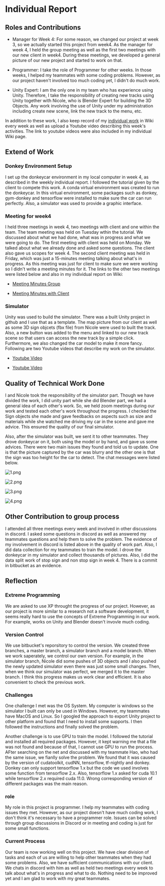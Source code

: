 # Individual Report #
## Roles and Contributions ##

- Manager for Week 4: For some reason, we changed our project at week 3, so we actually started this project from week4. As the manager for week 4, I held the group meeting as well as the first two meetings with our new client in week4. During these meetings, we developed a general picture of our new project and started to work on that. 

- Programmer: I take the role of Programmer for other weeks. In those weeks, I helped my teammates with some coding problems. However, as our project haven't involved too much coding yet, I didn't do much work.

- Unity Expert: I am the only one in my team who has experience using Unity. Therefore, I take the responsibility of creating new tracks using Unity together with Nicole, who is Blender Expert for building the 3D Objects. Any work involving the use of Unity under my administration including create new scene, link the new track to the menu, etc.

In addition to these work, I also keep record of my [individual work](https://bitbucket.org/RobertJia/comp3988_t17b_group1/wiki/IndividualWork-Mouyi) in Wiki every week as well as upload a Youtube video describing this week's activities. The link to youtube videos were also included in my individual Wiki page.

## Extend of Work ##
### Donkey Environment Setup ###
I set up the donkeycar environment in my local computer in week 4, as described in the weekly individual report. I followed the tutorial given by the client to compete this work. A conda virtual environment was created to run the donkeycar. In this virtual environment, some packages such as donkey, gym-donkey and tensorflow were installed to make sure the car can run perfectly. Also, a simulator was used to provide a graphic interface.

### Meeting for week4 ###
I held three meetings in week 4, two meetings with client and one within the team. The team meeting was held on Tuesday wthin the tutorial. We discussed about what we had done, what was in progress and what we were going to do. The first meeting with client was held on Monday. We talked about what we already done and asked some questions. The client also gave us scopes for week 4. The second client meeting was held in Friday, which was just a 15-minutes meeting talking about what's in progress. As this meeting was just for client to make sure we were working so I didn't write a meeting minutes for it. The links to the other two meetings were listed below and also in my individual report on Wiki:

- [Meeting Minutes Group](https://bitbucket.org/RobertJia/comp3988_t17b_group1/wiki/MeetingMinutes_Tut_Week4)

- [Meeting Minutes with Client](https://bitbucket.org/RobertJia/comp3988_t17b_group1/wiki/MeetingMinutes_Week4_Client1)

### Simulator ###
Unity was used to build the simulator. There was a built Unity project in github and I use that as a template. The map picture from our client as well as some 3D sign objcets (fbx file) from Nicole were used to built the track. Also, a new button was added to the menu and linked to our new track scene so that users can access the new track by a simple click. Furthermore, we also changed the car model to make it more fancy. Following are two Youtube videos that describe my work on the simulator.

- [Youtube Video](https://youtu.be/2FwnLP4FiB0)

- [Youtube Video](https://youtu.be/adVbw1as3VE)

## Quality of Technical Work Done ##
I and Nicole took the responsibility of the simulator part. Though we have divided the work, I did unity part while she did Blender part, we had a general idea of each other's work. So, we held zoom meetings during our work and tested each other's work throughout the progress. I checked the Sign objects she made and gave feedbacks on aspects such as size and materials while she watched me driving my car in the scene and gave me advice. This ensured the quality of our final simulator.

Also, after the simulator was built, we sent it to other teammates. They drove donkeycar on it, both using the model or by hand, and gave us some advices. There were two main issues they found and told us to update. One is that the picture captured by the car was blurry and the other one is that the sign was too height for the car to detect. The chat messages were listed below.

![1.png](https://bitbucket.org/repo/G6xBMXK/images/464357884-1.png)

![2.png](https://bitbucket.org/repo/G6xBMXK/images/3610975247-2.png)

![3.png](https://bitbucket.org/repo/G6xBMXK/images/2486781220-3.png)

![4.png](https://bitbucket.org/repo/G6xBMXK/images/2056069156-4.png)

## Other Contribution to group process ##
I attended all three meetings every week and involved in other discussions in discord. I asked some questions in discord as well as answered my teammates questions and help them to solve the problem. The evidence of my involvement in discord is listed above in the quality of work part.
Also, I did data collection for my teammates to train the model. I drove the donkeycar in my simulator and collect thousands of pictures. Also, I did the data split work of stop sign and non stop sign in week 4. There is a commit in bitbucket as an evidence.

## Reflection ##
### Extreme Programming ###
We are asked to use XP throught the progress of our project. However, as our project is more similar to a research not a software development, it seems really hard to use the concepts of Extreme Programming in our work. For example, works on Unity and Blender doesn't invovle much coding.

### Version Control ###
We use bitbucket's reporsitory to control the version. We created three branches, a master branch, a simulator branch and a model branch. When we work saperately, we control our own version. For example, in the simulator branch, Nicole did some pushes of 3D objects and I also pushed the newly updated simulator even there was just some small changes. Then, when we think our simulator was perfect, we merged it to the master branch. I think this progress makes us work clear and efficient. It is also convenient to check the previous work.

### Challenges ###
One challenge I met was the OS System. My computer is windows so the simulator I built can only be used in Windows. However, my teammates have MacOS and Linux. So I googled the approach to export Unity project to other platform and found that I need to install some supports. I then followed the instructions and finally solved the problem.

Another challenge is to use GPU to train the model. I followed the tutorial and installed all required packages. However, it kept warning me that a file was not found and because of that, I cannot use GPU to run the process. AFter searching on the net and discussed with my teammate Hao, who had the same issue, we fianlly solve the problem. We found that it was caused by the version of cudatoolkit, cudNN, tensorflow, tf-nightly and donkey. Donkey can only support tensorflow 1.x but the code we used involves some function from tensorflow 2.x. Also, tensorflow 1.x asked for cuda 10.1 while tensorflow 2.x required cuda 11.0. Wrong corresponding version of different packages was the main reason. 

### role ###
My role in this project is programmer. I help my teammates with coding issues they met. However, as our project doesn't have much coding work, I don't think it's necessary to have a programmer role. Issues can be solved through group discussions in Discord or in meeting and coding is just for some small functions.

### Current Process ###
Our team is now working well on this project. We have clear division of tasks and each of us are willing to help other teammates when they had some problems. Also, we have sufficient communications with our client. We chats in discord with him as well as held two meetings every week to talk about what's in progress and what to do. Nothing need to be improved yet and I am glad to work with my great teammates.